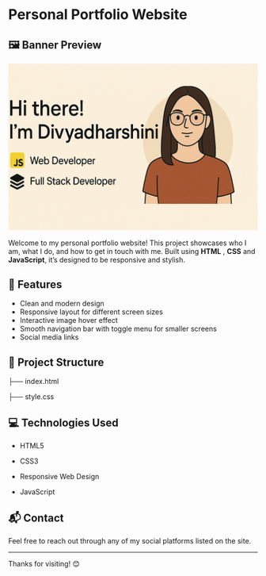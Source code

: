 # Personal Portfolio Website

## 🖼️ Banner Preview

![Portfolio Banner](./banner.png)

Welcome to my personal portfolio website! This project showcases who I am, what I do, and how to get in touch with me. Built using **HTML** , **CSS** and **JavaScript**, it’s designed to be responsive and stylish.

## 🚀 Features

- Clean and modern design
- Responsive layout for different screen sizes
- Interactive image hover effect
- Smooth navigation bar with toggle menu for smaller screens
- Social media links

## 📁 Project Structure

├── index.html 

├── style.css  


## 💻 Technologies Used

- HTML5
  
- CSS3
  
- Responsive Web Design
  
- JavaScript


## 📬 Contact

Feel free to reach out through any of my social platforms listed on the site.

---

Thanks for visiting! 😊
